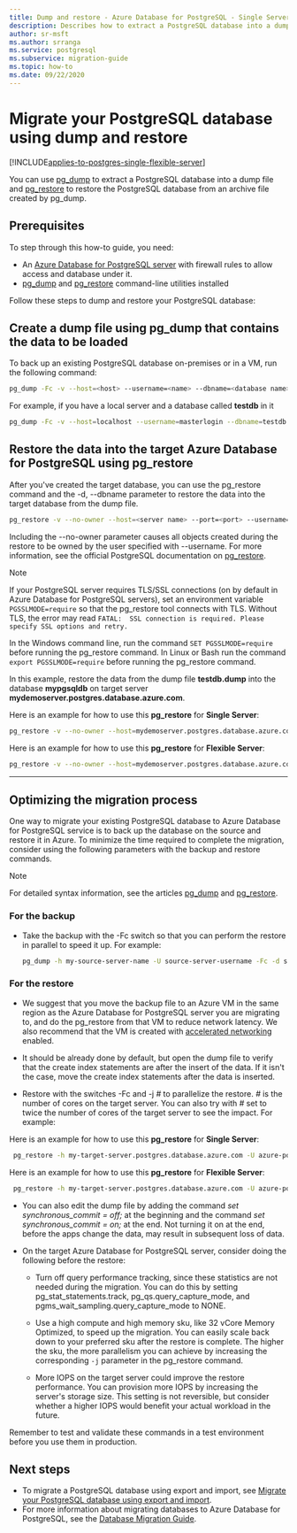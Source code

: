 ```yaml
---
title: Dump and restore - Azure Database for PostgreSQL - Single Server
description: Describes how to extract a PostgreSQL database into a dump file and restore from a file created by pg_dump in Azure Database for PostgreSQL - Single Server.
author: sr-msft
ms.author: srranga
ms.service: postgresql
ms.subservice: migration-guide
ms.topic: how-to
ms.date: 09/22/2020
---
```


# Migrate your PostgreSQL database using dump and restore
[!INCLUDE[applies-to-postgres-single-flexible-server](includes/applies-to-postgres-single-flexible-server.md)]

You can use [pg_dump](https://www.postgresql.org/docs/current/static/app-pgdump.html) to extract a PostgreSQL database into a dump file and [pg_restore](https://www.postgresql.org/docs/current/static/app-pgrestore.html) to restore the PostgreSQL database from an archive file created by pg_dump.

## Prerequisites
To step through this how-to guide, you need:
- An [Azure Database for PostgreSQL server](quickstart-create-server-database-portal.md) with firewall rules to allow access and database under it.
- [pg_dump](https://www.postgresql.org/docs/current/static/app-pgdump.html) and [pg_restore](https://www.postgresql.org/docs/current/static/app-pgrestore.html) command-line utilities installed

Follow these steps to dump and restore your PostgreSQL database:

## Create a dump file using pg_dump that contains the data to be loaded
To back up an existing PostgreSQL database on-premises or in a VM, run the following command:
```bash
pg_dump -Fc -v --host=<host> --username=<name> --dbname=<database name> -f <database>.dump
```
For example, if you have a local server and a database called **testdb** in it
```bash
pg_dump -Fc -v --host=localhost --username=masterlogin --dbname=testdb -f testdb.dump
```


## Restore the data into the target Azure Database for PostgreSQL using pg_restore
After you've created the target database, you can use the pg_restore command and the -d, --dbname parameter to restore the data into the target database from the dump file.
```bash
pg_restore -v --no-owner --host=<server name> --port=<port> --username=<user-name> --dbname=<target database name> <database>.dump
```

Including the --no-owner parameter causes all objects created during the restore to be owned by the user specified with --username. For more information, see the official PostgreSQL documentation on [pg_restore](https://www.postgresql.org/docs/9.6/static/app-pgrestore.html).

> [!NOTE]
> If your PostgreSQL server requires TLS/SSL connections (on by default in Azure Database for PostgreSQL servers), set an environment variable `PGSSLMODE=require` so that the pg_restore tool connects with TLS. Without TLS, the error may read  `FATAL:  SSL connection is required. Please specify SSL options and retry.`
>
> In the Windows command line, run the command `SET PGSSLMODE=require` before running the pg_restore command. In Linux or Bash run the command `export PGSSLMODE=require` before running the pg_restore command.
>

In this example, restore the data from the dump file **testdb.dump** into the database **mypgsqldb** on target server **mydemoserver.postgres.database.azure.com**.

Here is an example for how to use this **pg_restore** for **Single Server**:

```bash
pg_restore -v --no-owner --host=mydemoserver.postgres.database.azure.com --port=5432 --username=mylogin@mydemoserver --dbname=mypgsqldb testdb.dump
```
Here is an example for how to use this **pg_restore** for **Flexible Server**:

```bash
pg_restore -v --no-owner --host=mydemoserver.postgres.database.azure.com --port=5432 --username=mylogin --dbname=mypgsqldb testdb.dump
```
---

## Optimizing the migration process

One way to migrate your existing PostgreSQL database to Azure Database for PostgreSQL service is to back up the database on the source and restore it in Azure. To minimize the time required to complete the migration, consider using the following parameters with the backup and restore commands.

> [!NOTE]
> For detailed syntax information, see the articles [pg_dump](https://www.postgresql.org/docs/current/static/app-pgdump.html) and [pg_restore](https://www.postgresql.org/docs/current/static/app-pgrestore.html).
>

### For the backup
- Take the backup with the -Fc switch so that you can perform the restore in parallel to speed it up. For example:

    ```bash
    pg_dump -h my-source-server-name -U source-server-username -Fc -d source-databasename -f Z:\Data\Backups\my-database-backup.dump
    ```

### For the restore
- We suggest that you move the backup file to an Azure VM in the same region as the Azure Database for PostgreSQL server you are migrating to, and do the pg_restore from that VM to reduce network latency. We also recommend that the VM is created with [accelerated networking](../virtual-network/create-vm-accelerated-networking-powershell.md) enabled.

- It should be already done by default, but open the dump file to verify that the create index statements are after the insert of the data. If it isn't the case, move the create index statements after the data is inserted.

- Restore with the switches -Fc and -j *#* to parallelize the restore. *#* is the number of cores on the target server. You can also try with *#* set to twice the number of cores of the target server to see the impact. For example:

Here is an example for how to use this **pg_restore** for **Single Server**:
```bash
 pg_restore -h my-target-server.postgres.database.azure.com -U azure-postgres-username@my-target-server -Fc -j 4 -d my-target-databasename Z:\Data\Backups\my-database-backup.dump
```
Here is an example for how to use this **pg_restore** for **Flexible Server**:
```bash
 pg_restore -h my-target-server.postgres.database.azure.com -U azure-postgres-username@my-target-server -Fc -j 4 -d my-target-databasename Z:\Data\Backups\my-database-backup.dump
 ```

- You can also edit the dump file by adding the command *set synchronous_commit = off;* at the beginning and the command *set synchronous_commit = on;* at the end. Not turning it on at the end, before the apps change the data, may result in subsequent loss of data.

- On the target Azure Database for PostgreSQL server, consider doing the following before the restore:
    - Turn off query performance tracking, since these statistics are not needed during the migration. You can do this by setting pg_stat_statements.track, pg_qs.query_capture_mode, and pgms_wait_sampling.query_capture_mode to NONE.

    - Use a high compute and high memory sku, like 32 vCore Memory Optimized, to speed up the migration. You can easily scale back down to your preferred sku after the restore is complete. The higher the sku, the more parallelism you can achieve by increasing the corresponding `-j` parameter in the pg_restore command.

    - More IOPS on the target server could improve the restore performance. You can provision more IOPS by increasing the server's storage size. This setting is not reversible, but consider whether a higher IOPS would benefit your actual workload in the future.

Remember to test and validate these commands in a test environment before you use them in production.

## Next steps
- To migrate a PostgreSQL database using export and import, see [Migrate your PostgreSQL database using export and import](howto-migrate-using-export-and-import.md).
- For more information about migrating databases to Azure Database for PostgreSQL, see the [Database Migration Guide](https://aka.ms/datamigration).

